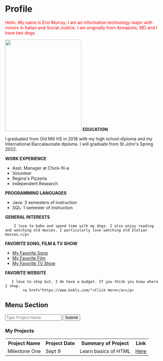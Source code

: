 <!DOCTYPE html>
<html lang="en">
<head>
    <meta charset="UTF-8">
    <title>Erin Murray</title>
</head>
<style>
    .myDIV{
    text-align: left:
    }
</style>
<body>
<div class="myDIV">

<h1>
    Profile
</h1>
<p>
    <span style="color:red"> Hello. My name is Erin Murray.
    I am an information technology major with minors in Italian and Social Justice.
    I am originally from Annapolis, MD and I have two dogs.</span>
</p>
    <img src="https://image.shutterstock.com/image-vector/avatar-blond-female-business-suit-600w-1543744703.jpg" width ="250" height="300"/>
<b>
    EDUCATION
</b>
    <p>
   I graduated from Old Mill HS in 2018 with my high school diploma and my International Baccalaureate diploma.
    I will graduate from St.John's Spring 2022.
</p>
 <b>
     WORK EXPERIENCE
 </b>
   <p> <ul>
        <li> Asst. Manager at Chick-fil-a </li>
        <li> Volunteer</li>
        <li>Regina's Pizzeria </li>
        <li> Independent Research </li>
    </ul>

  <p>  <b>
        PROGRAMMING LANGUAGES
    </b>
    <ul>
    <li> Java: 3 semesters of instruction</li>
    <li> SQL: 1 semester of instruction</li>
    </ul></p>
 <p><b>GENERAL INTERESTS</b>
   
        I love to bake and spend time with my dogs. I also enjoy reading and watching old movies. I particularly love watching old Italian movies.</p>

<p><b>
    FAVORITE SONG, FILM & TV SHOW
       </b>
    <ul>
        <li> <a href="https://www.youtube.com/watch?v=iS88CRDMA8E">My Favorite Song</a> </li>
        <li> <a href="https://www.youtube.com/watch?v=mFl8nzZuExE">My Favorite Film</a></li>
        <li><a href="https://www.youtube.com/watch?v=N_gsv1A_IXQ">My Favorite TV Show</a> </li>
    </ul></p>

   <p>  <b>FAVORITE WEBSITE</b>
      
       I love to shop but, I do have a budget. If you think you know where I shop.
            <a href="https://www.kohls.com/">Click Here</a></p>
</div>
<h2>
    Menu Section
</h2>
<form>
    <input placeholder="Type Project Name"/>
    <input type="submit"/>

</form>

<h3>
    My Projects
</h3>
<table class="center">
    <tr>
        <th>Project Name</th>
        <th>Project Date</th>
        <th>Summary of Project</th>
        <th>Link</th>
    </tr>
    <tr>
        <td>Milestone One</td>
        <td>Sept 9</td>
        <td>Learn basics of HTML</td>
        <td><a href="https://rkileaders.teachable.com/courses/764038/lectures/13897368">Here</a></td>
    </tr>
</table>
</body>
</html>
